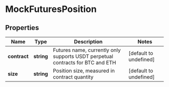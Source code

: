 # MockFuturesPosition

## Properties

Name | Type | Description | Notes
------------ | ------------- | ------------- | -------------
**contract** | **string** | Futures name, currently only supports USDT perpetual contracts for BTC and ETH | [default to undefined]
**size** | **string** | Position size, measured in contract quantity | [default to undefined]

